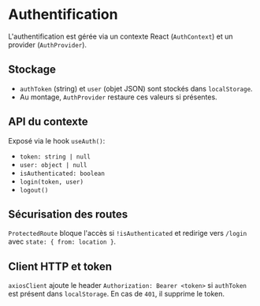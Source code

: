 # Authentification

L'authentification est gérée via un contexte React (`AuthContext`) et un provider (`AuthProvider`).

## Stockage

- `authToken` (string) et `user` (objet JSON) sont stockés dans `localStorage`.
- Au montage, `AuthProvider` restaure ces valeurs si présentes.

## API du contexte

Exposé via le hook `useAuth()`:

- `token: string | null`
- `user: object | null`
- `isAuthenticated: boolean`
- `login(token, user)`
- `logout()`

## Sécurisation des routes

`ProtectedRoute` bloque l'accès si `!isAuthenticated` et redirige vers `/login` avec `state: { from: location }`.

## Client HTTP et token

`axiosClient` ajoute le header `Authorization: Bearer <token>` si `authToken` est présent dans `localStorage`.
En cas de `401`, il supprime le token.
